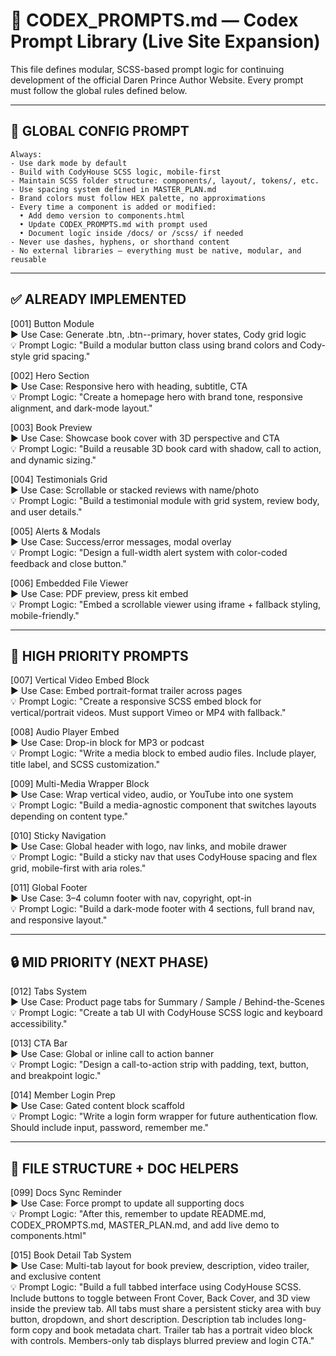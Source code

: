 
# 🧠 CODEX_PROMPTS.md — Codex Prompt Library (Live Site Expansion)

This file defines modular, SCSS-based prompt logic for continuing development of the official Daren Prince Author Website. Every prompt must follow the global rules defined below.

---

## 🔁 GLOBAL CONFIG PROMPT

```
Always:
- Use dark mode by default
- Build with CodyHouse SCSS logic, mobile-first
- Maintain SCSS folder structure: components/, layout/, tokens/, etc.
- Use spacing system defined in MASTER_PLAN.md
- Brand colors must follow HEX palette, no approximations
- Every time a component is added or modified:
  • Add demo version to components.html
  • Update CODEX_PROMPTS.md with prompt used
  • Document logic inside /docs/ or /scss/ if needed
- Never use dashes, hyphens, or shorthand content
- No external libraries — everything must be native, modular, and reusable
```

---

## ✅ ALREADY IMPLEMENTED

[001] Button Module  
▶️ Use Case: Generate .btn, .btn--primary, hover states, Cody grid logic  
💡 Prompt Logic: "Build a modular button class using brand colors and Cody-style grid spacing."

[002] Hero Section  
▶️ Use Case: Responsive hero with heading, subtitle, CTA  
💡 Prompt Logic: "Create a homepage hero with brand tone, responsive alignment, and dark-mode layout."

[003] Book Preview  
▶️ Use Case: Showcase book cover with 3D perspective and CTA  
💡 Prompt Logic: "Build a reusable 3D book card with shadow, call to action, and dynamic sizing."

[004] Testimonials Grid  
▶️ Use Case: Scrollable or stacked reviews with name/photo  
💡 Prompt Logic: "Build a testimonial module with grid system, review body, and user details."

[005] Alerts & Modals  
▶️ Use Case: Success/error messages, modal overlay  
💡 Prompt Logic: "Design a full-width alert system with color-coded feedback and close button."

[006] Embedded File Viewer  
▶️ Use Case: PDF preview, press kit embed  
💡 Prompt Logic: "Embed a scrollable viewer using iframe + fallback styling, mobile-friendly."

---

## 🧱 HIGH PRIORITY PROMPTS

[007] Vertical Video Embed Block  
▶️ Use Case: Embed portrait-format trailer across pages  
💡 Prompt Logic: "Create a responsive SCSS embed block for vertical/portrait videos. Must support Vimeo or MP4 with fallback."

[008] Audio Player Embed  
▶️ Use Case: Drop-in block for MP3 or podcast  
💡 Prompt Logic: "Write a media block to embed audio files. Include player, title label, and SCSS customization."

[009] Multi-Media Wrapper Block  
▶️ Use Case: Wrap vertical video, audio, or YouTube into one system  
💡 Prompt Logic: "Build a media-agnostic component that switches layouts depending on content type."

[010] Sticky Navigation  
▶️ Use Case: Global header with logo, nav links, and mobile drawer  
💡 Prompt Logic: "Build a sticky nav that uses CodyHouse spacing and flex grid, mobile-first with aria roles."

[011] Global Footer  
▶️ Use Case: 3–4 column footer with nav, copyright, opt-in  
💡 Prompt Logic: "Build a dark-mode footer with 4 sections, full brand nav, and responsive layout."

---

## 🔒 MID PRIORITY (NEXT PHASE)

[012] Tabs System  
▶️ Use Case: Product page tabs for Summary / Sample / Behind-the-Scenes  
💡 Prompt Logic: "Create a tab UI with CodyHouse SCSS logic and keyboard accessibility."

[013] CTA Bar  
▶️ Use Case: Global or inline call to action banner  
💡 Prompt Logic: "Design a call-to-action strip with padding, text, button, and breakpoint logic."

[014] Member Login Prep  
▶️ Use Case: Gated content block scaffold  
💡 Prompt Logic: "Write a login form wrapper for future authentication flow. Should include input, password, remember me."

---

## 📂 FILE STRUCTURE + DOC HELPERS

[099] Docs Sync Reminder  
▶️ Use Case: Force prompt to update all supporting docs  
💡 Prompt Logic: "After this, remember to update README.md, CODEX_PROMPTS.md, MASTER_PLAN.md, and add live demo to components.html"


[015] Book Detail Tab System  
▶️ Use Case: Multi-tab layout for book preview, description, video trailer, and exclusive content  
💡 Prompt Logic: "Build a full tabbed interface using CodyHouse SCSS. Include buttons to toggle between Front Cover, Back Cover, and 3D view inside the preview tab. All tabs must share a persistent sticky area with buy button, dropdown, and short description. Description tab includes long-form copy and book metadata chart. Trailer tab has a portrait video block with controls. Members-only tab displays blurred preview and login CTA."

